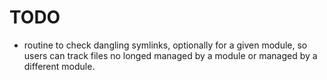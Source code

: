 TODO
====

* routine to check dangling symlinks, optionally for a given
  module, so users can track files no longed managed by a module
  or managed by a different module.
